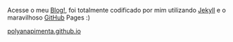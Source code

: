 Acesse o meu [Blog!][blog], foi totalmente codificado por mim utilizando 
[Jekyll][jekyll-quickstart] e o maravilhoso [GitHub][github-pages] Pages :)

[polyanapimenta.github.io][blog]

[blog]: https://polyanapimenta.github.io
[jekyll-quickstart]: https://jekyllrb.com/docs/quickstart/
[github-pages]: https://pages.github.com/